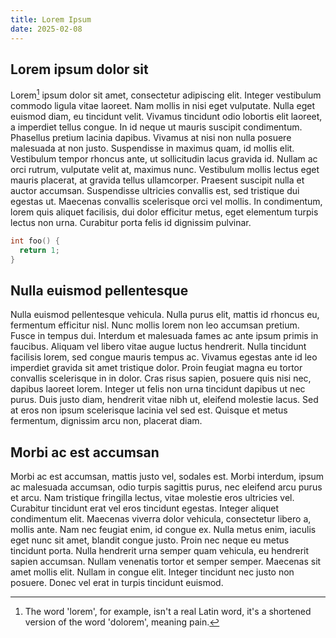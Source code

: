 ```yaml
---
title: Lorem Ipsum
date: 2025-02-08
---
```


## Lorem ipsum dolor sit

Lorem[^1] ipsum dolor sit amet, consectetur adipiscing elit. Integer
vestibulum commodo ligula vitae laoreet. Nam mollis in nisi eget
vulputate. Nulla eget euismod diam, eu tincidunt velit. Vivamus
tincidunt odio lobortis elit laoreet, a imperdiet tellus congue. In id
neque ut mauris suscipit condimentum. Phasellus pretium lacinia dapibus.
Vivamus at nisi non nulla posuere malesuada at non justo. Suspendisse in
maximus quam, id mollis elit. Vestibulum tempor rhoncus ante, ut
sollicitudin lacus gravida id. Nullam ac orci rutrum, vulputate velit
at, maximus nunc. Vestibulum mollis lectus eget mauris placerat, at
gravida tellus ullamcorper. Praesent suscipit nulla et auctor accumsan.
Suspendisse ultricies convallis est, sed tristique dui egestas ut.
Maecenas convallis scelerisque orci vel mollis. In condimentum, lorem
quis aliquet facilisis, dui dolor efficitur metus, eget elementum turpis
lectus non urna. Curabitur porta felis id dignissim pulvinar.

```cpp
int foo() {
  return 1;
}
```

## Nulla euismod pellentesque

Nulla euismod pellentesque vehicula. Nulla purus elit, mattis id rhoncus
eu, fermentum efficitur nisl. Nunc mollis lorem non leo accumsan
pretium. Fusce in tempus dui. Interdum et malesuada fames ac ante ipsum
primis in faucibus. Aliquam vel libero vitae augue luctus hendrerit.
Nulla tincidunt facilisis lorem, sed congue mauris tempus ac. Vivamus
egestas ante id leo imperdiet gravida sit amet tristique dolor. Proin
feugiat magna eu tortor convallis scelerisque in in dolor. Cras risus
sapien, posuere quis nisi nec, dapibus laoreet lorem. Integer ut felis
non urna tincidunt dapibus ut nec purus. Duis justo diam, hendrerit
vitae nibh ut, eleifend molestie lacus. Sed at eros non ipsum
scelerisque lacinia vel sed est. Quisque et metus fermentum, dignissim
arcu non, placerat diam.

## Morbi ac est accumsan

Morbi ac est accumsan, mattis justo vel, sodales est. Morbi interdum,
ipsum ac malesuada accumsan, odio turpis sagittis purus, nec eleifend
arcu purus et arcu. Nam tristique fringilla lectus, vitae molestie eros
ultricies vel. Curabitur tincidunt erat vel eros tincidunt egestas.
Integer aliquet condimentum elit. Maecenas viverra dolor vehicula,
consectetur libero a, mollis ante. Nam nec feugiat enim, id congue ex.
Nulla metus enim, iaculis eget nunc sit amet, blandit congue justo.
Proin nec neque eu metus tincidunt porta. Nulla hendrerit urna semper
quam vehicula, eu hendrerit sapien accumsan. Nullam venenatis tortor et
semper semper. Maecenas sit amet mollis elit. Nullam in congue elit.
Integer tincidunt nec justo non posuere. Donec vel erat in turpis
tincidunt euismod.

[^1]:
    The word 'lorem', for example, isn't a real Latin word, it's a
    shortened version of the word 'dolorem', meaning pain.
